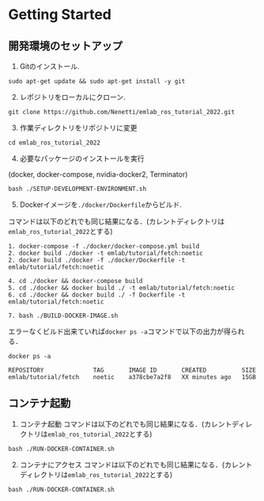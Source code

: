 # Getting Started

<!--
# ----------------------------------------------------------------------------------------------------------------------
#
#   Setup
#
# ----------------------------------------------------------------------------------------------------------------------
--->
## 開発環境のセットアップ <a id="Setup"></a>

1. Gitのインストール.
```
sudo apt-get update && sudo apt-get install -y git 
```

2. レポジトリをローカルにクローン.
```
git clone https://github.com/Nenetti/emlab_ros_tutorial_2022.git
```

3. 作業ディレクトリをリポジトリに変更
```
cd emlab_ros_tutorial_2022
```

4. 必要なパッケージのインストールを実行 

(docker, docker-compose, nvidia-docker2, Terminator)
```
bash ./SETUP-DEVELOPMENT-ENVIRONMENT.sh
```

5. Dockerイメージを`./docker/Dockerfile`からビルド.

コマンドは以下のどれでも同じ結果になる．(カレントディレクトリは`emlab_ros_tutorial_2022`とする)
```
1. docker-compose -f ./docker/docker-compose.yml build
2. docker build ./docker -t emlab/tutorial/fetch:noetic
2. docker build ./docker -f ./docker/Dockerfile -t emlab/tutorial/fetch:noetic

4. cd ./docker && docker-compose build
5. cd ./docker && docker build ./ -t emlab/tutorial/fetch:noetic
6. cd ./docker && docker build ./ -f Dockerfile -t emlab/tutorial/fetch:noetic

7. bash ./BUILD-DOCKER-IMAGE.sh
```

エラーなくビルド出来ていれば`docker ps -a`コマンドで以下の出力が得られる．
```
docker ps -a

REPOSITORY              TAG       IMAGE ID       CREATED          SIZE
emlab/tutorial/fetch    noetic    a378cbe7a2f8   XX minutes ago   15GB
```



<!--
# ----------------------------------------------------------------------------------------------------------------------
#
#    Run container
#
# ----------------------------------------------------------------------------------------------------------------------
--->
## コンテナ起動 <a id="Setup"></a>

1. コンテナ起動
コマンドは以下のどれでも同じ結果になる．(カレントディレクトリは`emlab_ros_tutorial_2022`とする)
```
bash ./RUN-DOCKER-CONTAINER.sh
```

2. コンテナにアクセス
コマンドは以下のどれでも同じ結果になる．(カレントディレクトリは`emlab_ros_tutorial_2022`とする)
```
bash ./RUN-DOCKER-CONTAINER.sh
```